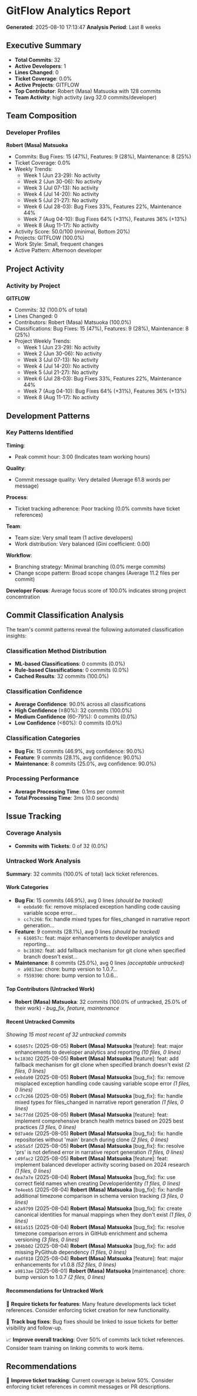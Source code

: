 # GitFlow Analytics Report

**Generated**: 2025-08-10 17:13:47
**Analysis Period**: Last 8 weeks

## Executive Summary

- **Total Commits**: 32
- **Active Developers**: 1
- **Lines Changed**: 0
- **Ticket Coverage**: 0.0%
- **Active Projects**: GITFLOW
- **Top Contributor**: Robert (Masa) Matsuoka with 128 commits
- **Team Activity**: high activity (avg 32.0 commits/developer)

## Team Composition

### Developer Profiles

**Robert (Masa) Matsuoka**
- Commits: Bug Fixes: 15 (47%), Features: 9 (28%), Maintenance: 8 (25%)
- Ticket Coverage: 0.0%
- Weekly Trends:
  - Week 1 (Jun 23-29): No activity
  - Week 2 (Jun 30-06): No activity
  - Week 3 (Jul 07-13): No activity
  - Week 4 (Jul 14-20): No activity
  - Week 5 (Jul 21-27): No activity
  - Week 6 (Jul 28-03): Bug Fixes 33%, Features 22%, Maintenance 44%
  - Week 7 (Aug 04-10): Bug Fixes 64% (+31%), Features 36% (+13%)
  - Week 8 (Aug 11-17): No activity
- Activity Score: 50.0/100 (minimal, Bottom 20%)
- Projects: GITFLOW (100.0%)
- Work Style: Small, frequent changes
- Active Pattern: Afternoon developer


## Project Activity

### Activity by Project

**GITFLOW**
- Commits: 32 (100.0% of total)
- Lines Changed: 0
- Contributors: Robert (Masa) Matsuoka (100.0%)
- Classifications: Bug Fixes: 15 (47%), Features: 9 (28%), Maintenance: 8 (25%)
- Project Weekly Trends:
  - Week 1 (Jun 23-29): No activity
  - Week 2 (Jun 30-06): No activity
  - Week 3 (Jul 07-13): No activity
  - Week 4 (Jul 14-20): No activity
  - Week 5 (Jul 21-27): No activity
  - Week 6 (Jul 28-03): Bug Fixes 33%, Features 22%, Maintenance 44%
  - Week 7 (Aug 04-10): Bug Fixes 64% (+31%), Features 36% (+13%)
  - Week 8 (Aug 11-17): No activity


## Development Patterns

### Key Patterns Identified

**Timing**:
- Peak commit hour: 3:00 (Indicates team working hours)

**Quality**:
- Commit message quality: Very detailed (Average 61.8 words per message)

**Process**:
- Ticket tracking adherence: Poor tracking (0.0% commits have ticket references)

**Team**:
- Team size: Very small team (1 active developers)
- Work distribution: Very balanced (Gini coefficient: 0.00)

**Workflow**:
- Branching strategy: Minimal branching (0.0% merge commits)
- Change scope pattern: Broad scope changes (Average 11.2 files per commit)

**Developer Focus**: Average focus score of 100.0% indicates strong project concentration

## Commit Classification Analysis

The team's commit patterns reveal the following automated classification insights:

### Classification Method Distribution

- **ML-based Classifications**: 0 commits (0.0%)
- **Rule-based Classifications**: 0 commits (0.0%)
- **Cached Results**: 32 commits (100.0%)

### Classification Confidence

- **Average Confidence**: 90.0% across all classifications
- **High Confidence** (≥80%): 32 commits (100.0%)
- **Medium Confidence** (60-79%): 0 commits (0.0%)
- **Low Confidence** (<60%): 0 commits (0.0%)

### Classification Categories

- **Bug Fix**: 15 commits (46.9%, avg confidence: 90.0%)
- **Feature**: 9 commits (28.1%, avg confidence: 90.0%)
- **Maintenance**: 8 commits (25.0%, avg confidence: 90.0%)

### Processing Performance

- **Average Processing Time**: 0.1ms per commit
- **Total Processing Time**: 3ms (0.0 seconds)


## Issue Tracking


### Coverage Analysis

- **Commits with Tickets**: 0 of 32 (0.0%)

### Untracked Work Analysis

**Summary**: 32 commits (100.0% of total) lack ticket references.

#### Work Categories

- **Bug Fix**: 15 commits (46.9%), avg 0 lines *(should be tracked)*
  - `eebda90`: fix: remove misplaced exception handling code causing variable scope error...
  - `cc7c266`: fix: handle mixed types for files_changed in narrative report generation...
- **Feature**: 9 commits (28.1%), avg 0 lines *(should be tracked)*
  - `616057c`: feat: major enhancements to developer analytics and reporting...
  - `bc18302`: feat: add fallback mechanism for git clone when specified branch doesn't exist...
- **Maintenance**: 8 commits (25.0%), avg 0 lines *(acceptable untracked)*
  - `a9813ae`: chore: bump version to 1.0.7...
  - `f559390`: chore: bump version to 1.0.6...

#### Top Contributors (Untracked Work)

- **Robert (Masa) Matsuoka**: 32 commits (100.0% of untracked, 25.0% of their work) - *bug_fix, feature, maintenance*

#### Recent Untracked Commits

*Showing 15 most recent of 32 untracked commits*

- `616057c` (2025-08-05) **Robert (Masa) Matsuoka** [feature]: feat: major enhancements to developer analytics and reporting *(10 files, 0 lines)*
- `bc18302` (2025-08-05) **Robert (Masa) Matsuoka** [feature]: feat: add fallback mechanism for git clone when specified branch doesn't exist *(2 files, 0 lines)*
- `eebda90` (2025-08-05) **Robert (Masa) Matsuoka** [bug_fix]: fix: remove misplaced exception handling code causing variable scope error *(1 files, 0 lines)*
- `cc7c266` (2025-08-05) **Robert (Masa) Matsuoka** [bug_fix]: fix: handle mixed types for files_changed in narrative report generation *(1 files, 0 lines)*
- `34c77dd` (2025-08-05) **Robert (Masa) Matsuoka** [feature]: feat: implement comprehensive branch health metrics based on 2025 best practices *(3 files, 0 lines)*
- `0d7a4de` (2025-08-05) **Robert (Masa) Matsuoka** [bug_fix]: fix: handle repositories without 'main' branch during clone *(2 files, 0 lines)*
- `a5b5a5f` (2025-08-05) **Robert (Masa) Matsuoka** [bug_fix]: fix: resolve 'prs' is not defined error in narrative report generation *(1 files, 0 lines)*
- `c49fac2` (2025-08-05) **Robert (Masa) Matsuoka** [feature]: feat: implement balanced developer activity scoring based on 2024 research *(1 files, 0 lines)*
- `dea7a7e` (2025-08-04) **Robert (Masa) Matsuoka** [bug_fix]: fix: use correct field names when creating DeveloperIdentity *(1 files, 0 lines)*
- `7e4eeb5` (2025-08-04) **Robert (Masa) Matsuoka** [bug_fix]: fix: handle additional timezone comparison in schema version tracking *(3 files, 0 lines)*
- `a2a9799` (2025-08-04) **Robert (Masa) Matsuoka** [bug_fix]: fix: create canonical identities for manual mappings when they don't exist *(1 files, 0 lines)*
- `681a515` (2025-08-04) **Robert (Masa) Matsuoka** [bug_fix]: fix: resolve timezone comparison errors in GitHub enrichment and schema versioning *(3 files, 0 lines)*
- `204bb02` (2025-08-04) **Robert (Masa) Matsuoka** [bug_fix]: fix: add missing PyGithub dependency *(1 files, 0 lines)*
- `dadf810` (2025-08-04) **Robert (Masa) Matsuoka** [feature]: feat: major enhancements for v1.0.8 *(52 files, 0 lines)*
- `a9813ae` (2025-08-01) **Robert (Masa) Matsuoka** [maintenance]: chore: bump version to 1.0.7 *(2 files, 0 lines)*

#### Recommendations for Untracked Work

🎫 **Require tickets for features**: Many feature developments lack ticket references. Consider enforcing ticket creation for new functionality.

🐛 **Track bug fixes**: Bug fixes should be linked to issue tickets for better visibility and follow-up.

📈 **Improve overall tracking**: Over 50% of commits lack ticket references. Consider team training on linking commits to work items.


## Recommendations

🎫 **Improve ticket tracking**: Current coverage is below 50%. Consider enforcing ticket references in commit messages or PR descriptions.

